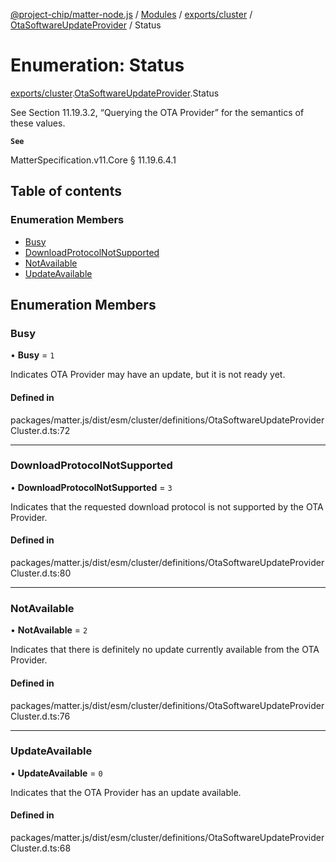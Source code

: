 [@project-chip/matter-node.js](../README.md) / [Modules](../modules.md) / [exports/cluster](../modules/exports_cluster.md) / [OtaSoftwareUpdateProvider](../modules/exports_cluster.OtaSoftwareUpdateProvider.md) / Status

# Enumeration: Status

[exports/cluster](../modules/exports_cluster.md).[OtaSoftwareUpdateProvider](../modules/exports_cluster.OtaSoftwareUpdateProvider.md).Status

See Section 11.19.3.2, “Querying the OTA Provider” for the semantics of these values.

**`See`**

MatterSpecification.v11.Core § 11.19.6.4.1

## Table of contents

### Enumeration Members

- [Busy](exports_cluster.OtaSoftwareUpdateProvider.Status.md#busy)
- [DownloadProtocolNotSupported](exports_cluster.OtaSoftwareUpdateProvider.Status.md#downloadprotocolnotsupported)
- [NotAvailable](exports_cluster.OtaSoftwareUpdateProvider.Status.md#notavailable)
- [UpdateAvailable](exports_cluster.OtaSoftwareUpdateProvider.Status.md#updateavailable)

## Enumeration Members

### Busy

• **Busy** = ``1``

Indicates OTA Provider may have an update, but it is not ready yet.

#### Defined in

packages/matter.js/dist/esm/cluster/definitions/OtaSoftwareUpdateProviderCluster.d.ts:72

___

### DownloadProtocolNotSupported

• **DownloadProtocolNotSupported** = ``3``

Indicates that the requested download protocol is not supported by the OTA Provider.

#### Defined in

packages/matter.js/dist/esm/cluster/definitions/OtaSoftwareUpdateProviderCluster.d.ts:80

___

### NotAvailable

• **NotAvailable** = ``2``

Indicates that there is definitely no update currently available from the OTA Provider.

#### Defined in

packages/matter.js/dist/esm/cluster/definitions/OtaSoftwareUpdateProviderCluster.d.ts:76

___

### UpdateAvailable

• **UpdateAvailable** = ``0``

Indicates that the OTA Provider has an update available.

#### Defined in

packages/matter.js/dist/esm/cluster/definitions/OtaSoftwareUpdateProviderCluster.d.ts:68
